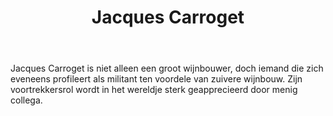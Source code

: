 ﻿---
title: Jacques Carroget
huis: Dom. de La Paonnerie
regio: Muscadet Coteaux de La Loire
photo: carroget.jpg
layout: wijnhuis

wijnen:
    - naam:  Muscadet'08
      ref:   Loi 0821
      app:   A.O.C. Muscadet Coteaux de La Loire
      type:  Blanc sec
      cep:   Melon de Bourgogne
      prijs: €7.29
       
    - naam:  Rien que du Melon'13
      ref:   Loi 0974
      app:   A.O.C. Muscadet Coteaux de La Loire
      type:  Blanc sec
      cep:   Melon de Bourgogne
      prijs: €11.46
      opm:   
    
    - naam:  Muscadet Sans Soufre'09
      ref:   Loi 0974
      app:   A.O.C. Muscadet Coteaux de La Loire
      type:  Blanc sec
      cep:   Melon de Bourgogne
      prijs: €10.78
      opm:   Last bottles
    
    - naam:  Ca c'est du Groslot'09
      ref:   Loi 0908
      app:   Vin de France
      type:  Vin gris
      cep:   Grolleau
      prijs: €11.24
    
    - naam:  Voilà du Groslot'13
      ref:   
      app:   V.D.P. du Val de Loire
      type:  Vin gris
      cep:   Groslot
      prijs: €11.46
      opm:   

    - naam:  Simplement Gamay'13
      ref:   Loi 0974
      app:   A.O.C. Coteaux d'Ancenis
      type:  Rouge
      cep:   Gamay
      prijs: €11.46
      opm:  
      
    - naam:  Pineau de Loire'09
      ref:   Loi 0909
      app:   A.O.C. Coteaux d'Ancenis
      type:  Blanc sec
      cep:   Chenin blanc
      prijs: €12.62

    
---
Jacques Carroget is niet alleen een groot wijnbouwer, doch iemand die zich eveneens profileert als militant ten voordele van zuivere wijnbouw. Zijn voortrekkersrol wordt in het wereldje sterk geapprecieerd door menig collega.
